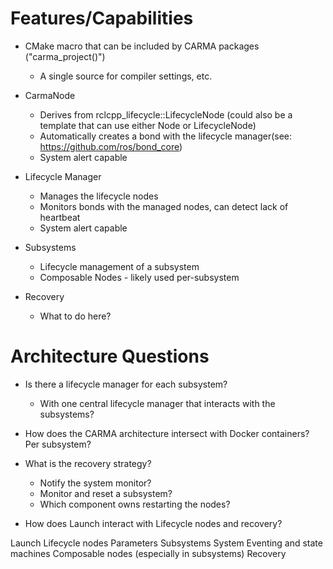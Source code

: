 
# Features/Capabilities

* CMake macro that can be included by CARMA packages ("carma_project()")
    * A single source for compiler settings, etc.

* CarmaNode
    * Derives from rclcpp_lifecycle::LifecycleNode (could also be a template that can use either Node or LifecycleNode)
    * Automatically creates a bond with the lifecycle manager(see: https://github.com/ros/bond_core)
    * System alert capable

* Lifecycle Manager
    * Manages the lifecycle nodes
    * Monitors bonds with the managed nodes, can detect lack of heartbeat
    * System alert capable

* Subsystems
    * Lifecycle management of a subsystem
    * Composable Nodes - likely used per-subsystem

* Recovery
    * What to do here?

# Architecture Questions

* Is there a lifecycle manager for each subsystem?
    * With one central lifecycle manager that interacts with the subsystems?

* How does the CARMA architecture intersect with Docker containers? Per subsystem?

* What is the recovery strategy?
    * Notify the system monitor?
    * Monitor and reset a subsystem?
    * Which component owns restarting the nodes?

* How does Launch interact with Lifecycle nodes and recovery?

Launch
Lifecycle nodes
Parameters
Subsystems
System Eventing and state machines
Composable nodes (especially in subsystems)
Recovery